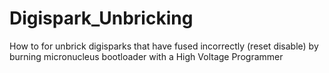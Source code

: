 # Digispark_Unbricking
How to for unbrick digisparks that have fused incorrectly (reset disable) by burning micronucleus bootloader with a High Voltage Programmer
